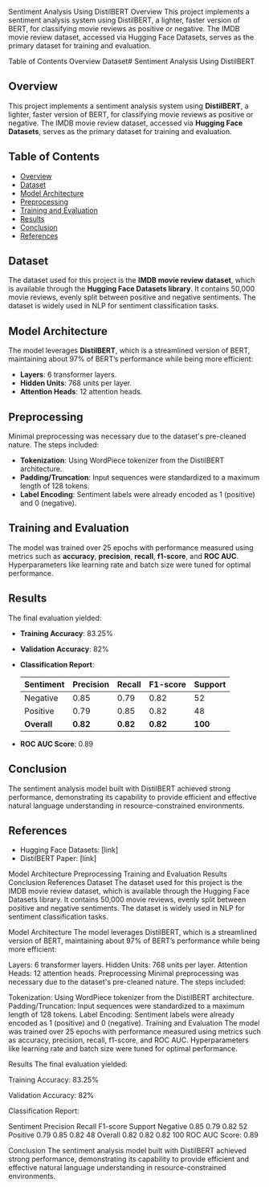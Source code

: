 Sentiment Analysis Using DistilBERT
Overview
This project implements a sentiment analysis system using DistilBERT, a lighter, faster version of BERT, for classifying movie reviews as positive or negative. The IMDB movie review dataset, accessed via Hugging Face Datasets, serves as the primary dataset for training and evaluation.

Table of Contents
Overview
Dataset# Sentiment Analysis Using DistilBERT

## Overview
This project implements a sentiment analysis system using **DistilBERT**, a lighter, faster version of BERT, for classifying movie reviews as positive or negative. The IMDB movie review dataset, accessed via **Hugging Face Datasets**, serves as the primary dataset for training and evaluation.

## Table of Contents
- [Overview](#overview)
- [Dataset](#dataset)
- [Model Architecture](#model-architecture)
- [Preprocessing](#preprocessing)
- [Training and Evaluation](#training-and-evaluation)
- [Results](#results)
- [Conclusion](#conclusion)
- [References](#references)

## Dataset
The dataset used for this project is the **IMDB movie review dataset**, which is available through the **Hugging Face Datasets library**. It contains 50,000 movie reviews, evenly split between positive and negative sentiments. The dataset is widely used in NLP for sentiment classification tasks.

## Model Architecture
The model leverages **DistilBERT**, which is a streamlined version of BERT, maintaining about 97% of BERT’s performance while being more efficient:
- **Layers**: 6 transformer layers.
- **Hidden Units**: 768 units per layer.
- **Attention Heads**: 12 attention heads.

## Preprocessing
Minimal preprocessing was necessary due to the dataset's pre-cleaned nature. The steps included:
- **Tokenization**: Using WordPiece tokenizer from the DistilBERT architecture.
- **Padding/Truncation**: Input sequences were standardized to a maximum length of 128 tokens.
- **Label Encoding**: Sentiment labels were already encoded as 1 (positive) and 0 (negative).

## Training and Evaluation
The model was trained over 25 epochs with performance measured using metrics such as **accuracy**, **precision**, **recall**, **f1-score**, and **ROC AUC**. Hyperparameters like learning rate and batch size were tuned for optimal performance.

## Results
The final evaluation yielded:
- **Training Accuracy**: 83.25%
- **Validation Accuracy**: 82%
- **Classification Report**:

  | Sentiment | Precision | Recall | F1-score | Support |
  |-----------|-----------|--------|----------|---------|
  | Negative  | 0.85      | 0.79   | 0.82     | 52      |
  | Positive  | 0.79      | 0.85   | 0.82     | 48      |
  | **Overall** | **0.82** | **0.82** | **0.82** | **100** |

- **ROC AUC Score**: 0.89

## Conclusion
The sentiment analysis model built with DistilBERT achieved strong performance, demonstrating its capability to provide efficient and effective natural language understanding in resource-constrained environments.

## References
- Hugging Face Datasets: [link]
- DistilBERT Paper: [link]

Model Architecture
Preprocessing
Training and Evaluation
Results
Conclusion
References
Dataset
The dataset used for this project is the IMDB movie review dataset, which is available through the Hugging Face Datasets library. It contains 50,000 movie reviews, evenly split between positive and negative sentiments. The dataset is widely used in NLP for sentiment classification tasks.

Model Architecture
The model leverages DistilBERT, which is a streamlined version of BERT, maintaining about 97% of BERT’s performance while being more efficient:

Layers: 6 transformer layers.
Hidden Units: 768 units per layer.
Attention Heads: 12 attention heads.
Preprocessing
Minimal preprocessing was necessary due to the dataset's pre-cleaned nature. The steps included:

Tokenization: Using WordPiece tokenizer from the DistilBERT architecture.
Padding/Truncation: Input sequences were standardized to a maximum length of 128 tokens.
Label Encoding: Sentiment labels were already encoded as 1 (positive) and 0 (negative).
Training and Evaluation
The model was trained over 25 epochs with performance measured using metrics such as accuracy, precision, recall, f1-score, and ROC AUC. Hyperparameters like learning rate and batch size were tuned for optimal performance.

Results
The final evaluation yielded:

Training Accuracy: 83.25%

Validation Accuracy: 82%

Classification Report:

Sentiment	Precision	Recall	F1-score	Support
Negative	0.85	0.79	0.82	52
Positive	0.79	0.85	0.82	48
Overall	0.82	0.82	0.82	100
ROC AUC Score: 0.89

Conclusion
The sentiment analysis model built with DistilBERT achieved strong performance, demonstrating its capability to provide efficient and effective natural language understanding in resource-constrained environments.
